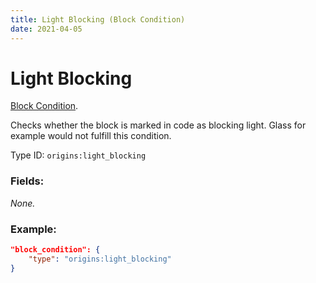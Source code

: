 ```yaml
---
title: Light Blocking (Block Condition)
date: 2021-04-05
---
```

# Light Blocking

[Block Condition](../block_conditions.md).

Checks whether the block is marked in code as blocking light. Glass for example would not fulfill this condition.

Type ID: `origins:light_blocking`

### Fields:

_None._

### Example:
```json
"block_condition": {
    "type": "origins:light_blocking"
}
```